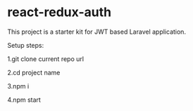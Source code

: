 # react-redux-auth
This project is a starter kit for JWT based Laravel application.

Setup steps:

1.git clone current repo url

2.cd project name

3.npm i

4.npm start


